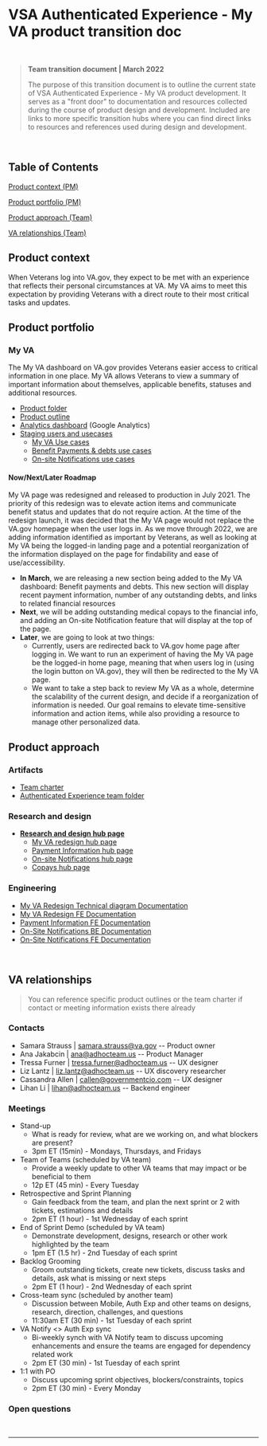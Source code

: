# VSA Authenticated Experience - My VA product transition doc

<br>

>**Team transition document | March 2022**
>
> The purpose of this transition document is to outline the current state of VSA Authenticated Experience - My VA product development. It serves as a "front door" to documentation and resources collected during the course of product design and development. Included are links to more specific transition hubs where you can find direct links to resources and references used during design and development.

<br>

## Table of Contents
[Product context (PM)](#product-context)

[Product portfolio (PM)](#product-portfolio)

[Product approach (Team)](#product-approach)

[VA relationships (Team)](#va-relationships)

## Product context 
When Veterans log into VA.gov, they expect to be met with an experience that reflects their personal circumstances at VA. My VA aims to meet this expectation by providing Veterans with a direct route to their most critical tasks and updates.

## Product portfolio
### My VA
The My VA dashboard on VA.gov provides Veterans easier access to critical information in one place. My VA allows Veterans to view a summary of important information about themselves, applicable benefits, statuses and additional resources.

- [Product folder](https://github.com/department-of-veterans-affairs/va.gov-team/tree/master/products/identity-personalization/my-va)
- [Product outline](https://github.com/department-of-veterans-affairs/va.gov-team/blob/master/products/identity-personalization/my-va/README.md)
- [Analytics dashboard](https://analytics.google.com/analytics/web/#/dashboard/XOEdSZeVT9qyxQU5T29PNw/a50123418w177519031p176188361/) (Google Analytics)
- [Staging users and usecases](https://github.com/department-of-veterans-affairs/va.gov-team-sensitive/blob/master/Administrative/vagov-users/mvi-staging-users.csv)
     - [My VA Use cases](https://github.com/department-of-veterans-affairs/va.gov-team-sensitive/blob/master/Administrative/vagov-users/staging-test-accounts-myva.md)
     - [Benefit Payments & debts use cases](https://github.com/department-of-veterans-affairs/va.gov-team-sensitive/blob/master/Administrative/vagov-users/staging-test-accounts-myva-payment-info.md)
     - [On-site Notifications use cases](https://github.com/department-of-veterans-affairs/va.gov-team-sensitive/blob/master/Administrative/vagov-users/staging-test-accounts-Onsite-Notification.md)


#### Now/Next/Later Roadmap
My VA page was redesigned and released to production in July 2021.  The priority of this redesign was to elevate action items and communicate benefit status and updates that do not require action.  At the time of the redesign launch, it was decided that the My VA page would not replace the VA.gov homepage when the user logs in.  As we move through 2022, we are adding information identified as important by Veterans, as well as looking at My VA being the logged-in landing page and a potential reorganization of the information displayed on the page for findability and ease of use/accessibility.

- **In March**, we are releasing a new section being added to the My VA dashboard: Benefit payments and debts.  This new section will display recent payment information, number of any outstanding debts, and links to related financial resources
- **Next**, we will be adding outstanding medical copays to the financial info, and adding an On-site Notification feature that will display at the top of the page.
- **Later**, we are going to look at two things:
     - Currently, users are redirected back to VA.gov home page after logging in.  We want to run an experiment of having the My VA page be the logged-in home page, meaning that when users log in (using the login button on VA.gov), they will then be redirected to the My VA page.  
     - We want to take a step back to review My VA as a whole, determine the scalability of the current design, and decide if a reorganization of information is needed.  Our goal remains to elevate time-sensitive information and action items, while also providing a resource to manage other personalized data.

## Product approach 

### Artifacts
- [Team charter](https://github.com/department-of-veterans-affairs/va.gov-team/blob/master/teams/vsa/teams/authenticated-experience/charter.md)
- [Authenticated Experience team folder](https://github.com/department-of-veterans-affairs/va.gov-team/blob/master/teams/vsa/teams/authenticated-experience/)


### Research and design
- [**Research and design hub page**](https://github.com/department-of-veterans-affairs/va.gov-team/blob/master/products/identity-personalization/my-va/Authenticated%20Experience%20-%20My%20VA%20UX%20research%20and%20design%20hub.md)
     - [My VA redesign hub page](https://github.com/department-of-veterans-affairs/va.gov-team/blob/master/products/identity-personalization/my-va/2.0-redesign/My%20VA%20redesign%20-%20UX%20research%20and%20design%20hub.md)
     - [Payment Information hub page](https://github.com/department-of-veterans-affairs/va.gov-team/blob/master/products/identity-personalization/my-va/payment-history/My%20VA_Payment%20Information%20Payment%20Information%20-%20-%20UX%20research%20and%20design%20hub.md)
     - [On-site Notifications hub page]()
     - [Copays hub page]()

### Engineering
- [My VA Redesign Technical diagram Documentation](https://github.com/department-of-veterans-affairs/va.gov-team/tree/master/products/identity-personalization/my-va/2.0-redesign/Technical-diagrams)
- [My VA Redesign FE Documentation](https://github.com/department-of-veterans-affairs/va.gov-team/tree/master/products/identity-personalization/my-va/2.0-redesign/frontend)
- [Payment Information FE Documentation](https://github.com/department-of-veterans-affairs/va.gov-team/tree/master/products/identity-personalization/my-va/payment-history/documentation)
- [On-Site Notifications BE Documentation](https://github.com/department-of-veterans-affairs/va.gov-team/tree/master/products/identity-personalization/notifications/vagov-notifications/mvp/backend)
- [On-Site Notifications FE Documentation](https://github.com/department-of-veterans-affairs/va.gov-team/tree/master/products/identity-personalization/notifications/vagov-notifications/mvp/frontend/documentation)

<br>

## VA relationships
> You can reference specific product outlines or the team charter if contact or meeting information exists there already
### Contacts

- Samara Strauss | samara.strauss@va.gov -- Product owner
- Ana Jakabcin | ana@adhocteam.us -- Product Manager
- Tressa Furner | tressa.furner@adhocteam.us -- UX designer
- Liz Lantz | liz.lantz@adhocteam.us -- UX discovery researcher
- Cassandra Allen | callen@governmentcio.com -- UX designer
- Lihan Li | lihan@adhocteam.us -- Backend engineer


### Meetings

- Stand-up
     - What is ready for review, what are we working on, and what blockers are present?
     - 3pm ET (15min) - Mondays, Thursdays, and Fridays
- Team of Teams (scheduled by VA team)
     - Provide a weekly update to other VA teams that may impact or be beneficial to them
     - 12p ET (45 min) - Every Tuesday
- Retrospective and Sprint Planning
     - Gain feedback from the team, and plan the next sprint or 2 with tickets, estimations and details
     - 2pm ET (1 hour) - 1st Wednesday of each sprint
- End of Sprint Demo (scheduled by VA team)
     - Demonstrate development, designs, research or other work highlighted by the team
     - 1pm ET (1.5 hr) - 2nd Tuesday of each sprint
- Backlog Grooming
     - Groom outstanding tickets, create new tickets, discuss tasks and details, ask what is missing or next steps
     - 2pm ET (1 hour) - 2nd Wednesday of each sprint
- Cross-team sync (scheduled by another team)
     - Discussion between Mobile, Auth Exp and other teams on designs, research, direction, challenges, and questions
     - 11:30am ET (30 min) - 1st Tuesday of each sprint
- VA Notify <> Auth Exp sync
     - Bi-weekly synch with VA Notify team to discuss upcoming enhancements and ensure the teams are engaged for dependency related work
     - 2pm ET (30 min) - 1st Tuesday of each sprint
- 1:1 with PO
     - Discuss upcoming sprint objectives, blockers/constraints, topics
     - 2pm ET (30 min) - Every Monday

### Open questions

<br>

---
